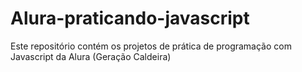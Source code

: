 # Alura-praticando-javascript
Este repositório contém os projetos de prática de programação com Javascript da Alura (Geração Caldeira)
